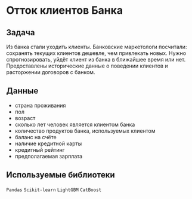 # Отток клиентов Банка

## Задача

Из банка стали уходить клиенты. Банковские маркетологи посчитали: сохранять текущих клиентов дешевле, чем привлекать новых.
Нужно спрогнозировать, уйдёт клиент из банка в ближайшее время или нет. Предоставлены исторические данные о поведении клиентов и расторжении договоров с банком.

## Данные

- страна проживания
- пол
- возраст
- сколько лет человек является клиентом банка
- количество продуктов банка, используемых клиентом
- баланс на счёте
- наличие кредитной карты
- кредитный рейтинг
- предполагаемая зарплата

## Используемые библиотеки

`Pandas`  `Scikit-learn`  `LightGBM`  `CatBoost`
